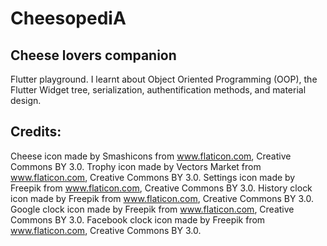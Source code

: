 # CheesopediA
## Cheese lovers companion
Flutter playground. I learnt about Object Oriented Programming (OOP), the Flutter Widget tree, serialization, authentification methods, and material design. 

## Credits: 
Cheese icon made by Smashicons from www.flaticon.com, Creative Commons BY 3.0. 
Trophy icon made by Vectors Market from www.flaticon.com, Creative Commons BY 3.0. 
Settings icon made by Freepik from www.flaticon.com, Creative Commons BY 3.0. 
History clock icon made by Freepik from www.flaticon.com, Creative Commons BY 3.0. 
Google clock icon made by Freepik from www.flaticon.com, Creative Commons BY 3.0. 
Facebook clock icon made by Freepik from www.flaticon.com, Creative Commons BY 3.0. 
